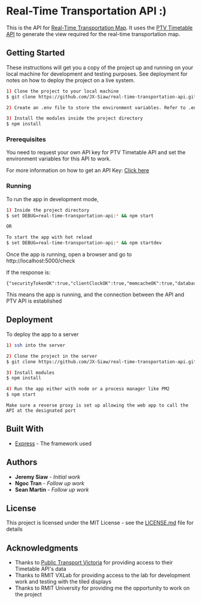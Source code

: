 # Real-Time Transportation API :)

This is the API for [Real-Time Transportation Map](https://github.com/JX-Siaw/real-time-transportation-map). It uses the [PTV Timetable API](https://timetableapi.ptv.vic.gov.au/swagger/ui/index#/) to generate the view required for the real-time transportation map.

## Getting Started

These instructions will get you a copy of the project up and running on your local machine for development and testing purposes. See deployment for notes on how to deploy the project on a live system.

```bash
1) Clone the project to your local machine
$ git clone https://github.com/JX-Siaw/real-time-transportation-api.git

2) Create an .env file to store the environment variables. Refer to .env_example as a guidance

3) Install the modules inside the project directory
$ npm install
```

### Prerequisites

You need to request your own API key for PTV Timetable API and set the environment variables for this API to work.

For more information on how to get an API Key:
[Click here](https://www.ptv.vic.gov.au/assets/default-site/footer/data-and-reporting/Datasets/PTV-Timetable-API/60096c0692/PTV-Timetable-API-key-and-signature-document.rtf)


### Running

To run the app in development mode,

```bash
1) Inside the project directory
$ set DEBUG=real-time-transportation-api:* && npm start

OR

To start the app with hot reload
$ set DEBUG=real-time-transportation-api:* && npm startdev
```

Once the app is running, open a browser and go to http://localhost:5000/check

If the response is:
```
{"securityTokenOK":true,"clientClockOK":true,"memcacheOK":true,"databaseOK":true}
```

This means the app is running,  and the connection between the API and PTV API is established

## Deployment

To deploy the app to a server
```bash
1) ssh into the server

2) Clone the project in the server
$ git clone https://github.com/JX-Siaw/real-time-transportation-api.git

3) Install modules
$ npm install

4) Run the app either with node or a process manager like PM2
$ npm start
```
``
Make sure a reverse proxy is set up allowing the web app to call the API at the designated port
``

## Built With

* [Express](https://expressjs.com/) - The framework used

## Authors

* **Jeremy Siaw** - *Initial work*
* **Ngoc Tran** - *Follow up work*
* **Sean Martin** - *Follow up work*

## License

This project is licensed under the MIT License - see the [LICENSE.md](LICENSE.md) file for details

## Acknowledgments

* Thanks to [Public Transport Victoria](https://www.ptv.vic.gov.au/footer/about-ptv/digital-tools-and-updates/) for providing access to their Timetable API's data
* Thanks to RMIT VXLab for providing access to the lab for development work and testing with the tiled displays
* Thanks to RMIT University for providing me the opportunity to work on the project
